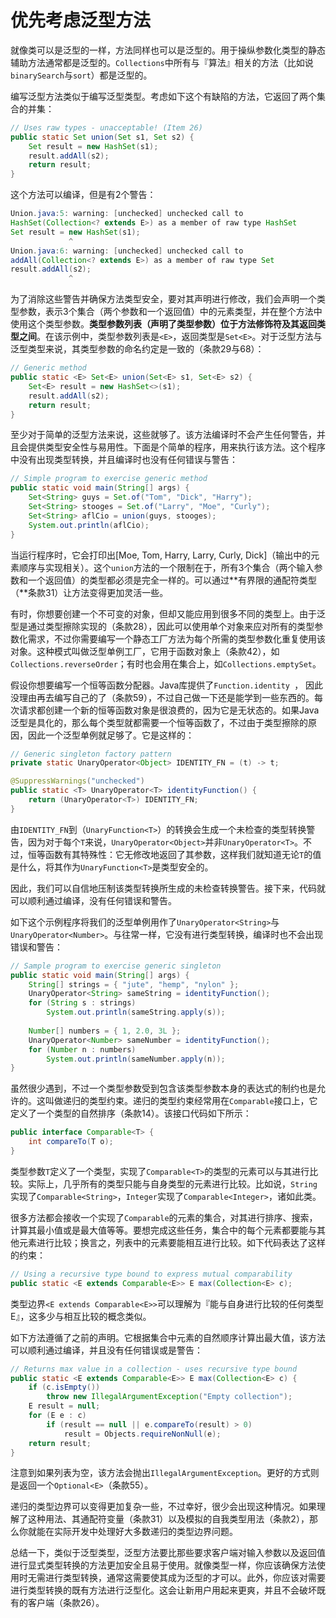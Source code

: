 # 优先考虑泛型方法

就像类可以是泛型的一样，方法同样也可以是泛型的。用于操纵参数化类型的静态辅助方法通常都是泛型的。`Collections`中所有与『算法』相关的方法（比如说`binarySearch`与`sort`）都是泛型的。

编写泛型方法类似于编写泛型类型。考虑如下这个有缺陷的方法，它返回了两个集合的并集：

```java
// Uses raw types - unacceptable! (Item 26)
public static Set union(Set s1, Set s2) {
	Set result = new HashSet(s1);
	result.addAll(s2);
	return result;
}
```

这个方法可以编译，但是有2个警告：

```java
Union.java:5: warning: [unchecked] unchecked call to
HashSet(Collection<? extends E>) as a member of raw type HashSet
Set result = new HashSet(s1);
             ^
Union.java:6: warning: [unchecked] unchecked call to
addAll(Collection<? extends E>) as a member of raw type Set
result.addAll(s2);
             ^
```

为了消除这些警告并确保方法类型安全，要对其声明进行修改，我们会声明一个类型参数，表示3个集合（两个参数和一个返回值）中的元素类型，并在整个方法中使用这个类型参数。**类型参数列表（声明了类型参数）位于方法修饰符及其返回类型之间**。在该示例中，类型参数列表是`<E>`，返回类型是`Set<E>`。对于泛型方法与泛型类型来说，其类型参数的命名约定是一致的（条款29与68）：

```java
// Generic method
public static <E> Set<E> union(Set<E> s1, Set<E> s2) {
	Set<E> result = new HashSet<>(s1);
	result.addAll(s2);
	return result;
}
```

至少对于简单的泛型方法来说，这些就够了。该方法编译时不会产生任何警告，并且会提供类型安全性与易用性。下面是个简单的程序，用来执行该方法。这个程序中没有出现类型转换，并且编译时也没有任何错误与警告：

```java
// Simple program to exercise generic method
public static void main(String[] args) {
	Set<String> guys = Set.of("Tom", "Dick", "Harry");
	Set<String> stooges = Set.of("Larry", "Moe", "Curly");
	Set<String> aflCio = union(guys, stooges);
	System.out.println(aflCio);
}
```

当运行程序时，它会打印出[Moe, Tom, Harry, Larry, Curly, Dick]（输出中的元素顺序与实现相关）。这个`union`方法的一个限制在于，所有3个集合（两个输入参数和一个返回值）的类型都必须是完全一样的。可以通过**有界限的通配符类型（**条款31）让方法变得更加灵活一些。

有时，你想要创建一个不可变的对象，但却又能应用到很多不同的类型上。由于泛型是通过类型擦除实现的（条款28），因此可以使用单个对象来应对所有的类型参数化需求，不过你需要编写一个静态工厂方法为每个所需的类型参数化重复使用该对象。这种模式叫做泛型单例工厂，它用于函数对象上（条款42），如`Collections.reverseOrder`；有时也会用在集合上，如`Collections.emptySet`。

假设你想要编写一个恒等函数分配器。Java库提供了`Function.identity `， 因此没理由再去编写自己的了（条款59），不过自己做一下还是能学到一些东西的。每次请求都创建一个新的恒等函数对象是很浪费的，因为它是无状态的。如果Java泛型是具化的，那么每个类型就都需要一个恒等函数了，不过由于类型擦除的原因，因此一个泛型单例就足够了。它是这样的：

```java
// Generic singleton factory pattern
private static UnaryOperator<Object> IDENTITY_FN = (t) -> t;

@SuppressWarnings("unchecked")
public static <T> UnaryOperator<T> identityFunction() {
	return (UnaryOperator<T>) IDENTITY_FN;
}
```

由`IDENTITY_FN`到（`UnaryFunction<T>`）的转换会生成一个未检查的类型转换警告，因为对于每个`T`来说，`UnaryOperator<Object>`并非`UnaryOperator<T>`。不过，恒等函数有其特殊性：它无修改地返回了其参数，这样我们就知道无论`T`的值是什么，将其作为`UnaryFunction<T>`是类型安全的。

因此，我们可以自信地压制该类型转换所生成的未检查转换警告。接下来，代码就可以顺利通过编译，没有任何错误和警告。

如下这个示例程序将我们的泛型单例用作了`UnaryOperator<String>`与`UnaryOperator<Number>`。与往常一样，它没有进行类型转换，编译时也不会出现错误和警告：

```java
// Sample program to exercise generic singleton
public static void main(String[] args) {
	String[] strings = { "jute", "hemp", "nylon" };
	UnaryOperator<String> sameString = identityFunction();
	for (String s : strings)
		System.out.println(sameString.apply(s));
    
	Number[] numbers = { 1, 2.0, 3L };
	UnaryOperator<Number> sameNumber = identityFunction();
	for (Number n : numbers)
		System.out.println(sameNumber.apply(n));
}
```

虽然很少遇到，不过一个类型参数受到包含该类型参数本身的表达式的制约也是允许的。这叫做递归的类型约束。递归的类型约束经常用在`Comparable`接口上，它定义了一个类型的自然排序（条款14）。该接口代码如下所示：

```java
public interface Comparable<T> {
	int compareTo(T o);
}
```

类型参数`T`定义了一个类型，实现了`Comparable<T>`的类型的元素可以与其进行比较。实际上，几乎所有的类型只能与自身类型的元素进行比较。比如说，`String`实现了`Comparable<String>`，`Integer`实现了`Comparable<Integer>`，诸如此类。

很多方法都会接收一个实现了`Comparable`的元素的集合，对其进行排序、搜索，计算其最小值或是最大值等等。要想完成这些任务，集合中的每个元素都要能与其他元素进行比较；换言之，列表中的元素要能相互进行比较。如下代码表达了这样的约束：

```java
// Using a recursive type bound to express mutual comparability
public static <E extends Comparable<E>> E max(Collection<E> c);
```

类型边界`<E extends Comparable<E>>`可以理解为『能与自身进行比较的任何类型E』，这多少与相互比较的概念类似。

如下方法遵循了之前的声明。它根据集合中元素的自然顺序计算出最大值，该方法可以顺利通过编译，并且没有任何错误或是警告：

```java
// Returns max value in a collection - uses recursive type bound
public static <E extends Comparable<E>> E max(Collection<E> c) {
	if (c.isEmpty())
		throw new IllegalArgumentException("Empty collection");
	E result = null;
	for (E e : c)
		if (result == null || e.compareTo(result) > 0)
			result = Objects.requireNonNull(e);
	return result;
}
```

注意到如果列表为空，该方法会抛出`IllegalArgumentException`。更好的方式则是返回一个`Optional<E>`（条款55）。

递归的类型边界可以变得更加复杂一些，不过幸好，很少会出现这种情况。如果理解了这种用法、其通配符变量（条款31）以及模拟的自我类型用法（条款2），那么你就能在实际开发中处理好大多数递归的类型边界问题。

总结一下，类似于泛型类型，泛型方法要比那些要求客户端对输入参数以及返回值进行显式类型转换的方法更加安全且易于使用。就像类型一样，你应该确保方法使用时无需进行类型转换，通常这需要使其成为泛型的才可以。此外，你应该对需要进行类型转换的既有方法进行泛型化。这会让新用户用起来更爽，并且不会破坏既有的客户端（条款26）。